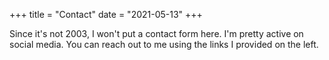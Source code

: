 +++
title = "Contact"
date = "2021-05-13"
+++

Since it's not 2003, I won't put a contact form here. I'm pretty active on social media. You can reach out to me using the links I provided on the left.
